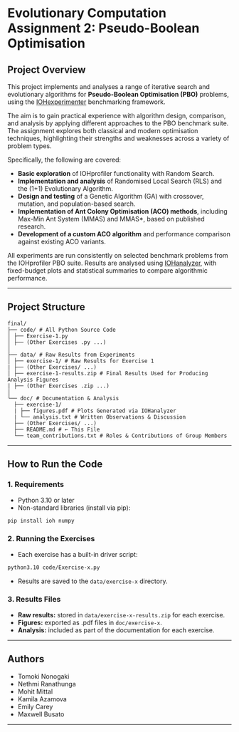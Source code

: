 # **Evolutionary Computation Assignment 2: Pseudo-Boolean Optimisation**

## **Project Overview**

This project implements and analyses a range of iterative search and evolutionary algorithms for **Pseudo-Boolean Optimisation (PBO)** problems, using the [IOHexperimenter](https://iohprofiler.github.io/) benchmarking framework.  

The aim is to gain practical experience with algorithm design, comparison, and analysis by applying different approaches to the PBO benchmark suite. The assignment explores both classical and modern optimisation techniques, highlighting their strengths and weaknesses across a variety of problem types.  

Specifically, the following are covered:

- **Basic exploration** of IOHprofiler functionality with Random Search.  
- **Implementation and analysis** of Randomised Local Search (RLS) and the (1+1) Evolutionary Algorithm.  
- **Design and testing** of a Genetic Algorithm (GA) with crossover, mutation, and population-based search.  
- **Implementation of Ant Colony Optimisation (ACO) methods**, including Max-Min Ant System (MMAS) and MMAS*, based on published research.  
- **Development of a custom ACO algorithm** and performance comparison against existing ACO variants.  

All experiments are run consistently on selected benchmark problems from the IOHprofiler PBO suite. Results are analysed using [IOHanalyzer](https://iohanalyzer.liacs.nl/), with fixed-budget plots and statistical summaries to compare algorithmic performance.

---

## **Project Structure**

```
final/
├── code/ # All Python Source Code
│ ├── Exercise-1.py
│ ├── (Other Exercises .py ...)
│
├── data/ # Raw Results from Experiments
│ ├── exercise-1/ # Raw Results for Exercise 1
| ├── (Other Exercises/ ...)
│ ├── exercise-1-results.zip # Final Results Used for Producing Analysis Figures
| ├── (Other Exercises .zip ...)
│
└── doc/ # Documentation & Analysis
  ├── exercise-1/
  | ├── figures.pdf # Plots Generated via IOHanalyzer
  | └── analysis.txt # Written Observations & Discussion
  ├── (Other Exercises/ ...)
  ├── README.md # ← This File
  └── team_contributions.txt # Roles & Contributions of Group Members
```

---

## **How to Run the Code**

### **1. Requirements**

- Python 3.10 or later  
- Non-standard libraries (install via pip):  

```bash
pip install ioh numpy
```

### **2. Running the Exercises**

- Each exercise has a built-in driver script:

```bash
python3.10 code/Exercise-x.py
```

- Results are saved to the `data/exercise-x` directory.

### **3. Results Files**

- **Raw results:** stored in `data/exercise-x-results.zip` for each exercise.
- **Figures:** exported as .pdf files in `doc/exercise-x`.
- **Analysis:** included as part of the documentation for each exercise.

---

## **Authors**

- Tomoki Nonogaki
- Nethmi Ranathunga
- Mohit Mittal
- Kamila Azamova
- Emily Carey
- Maxwell Busato

---
